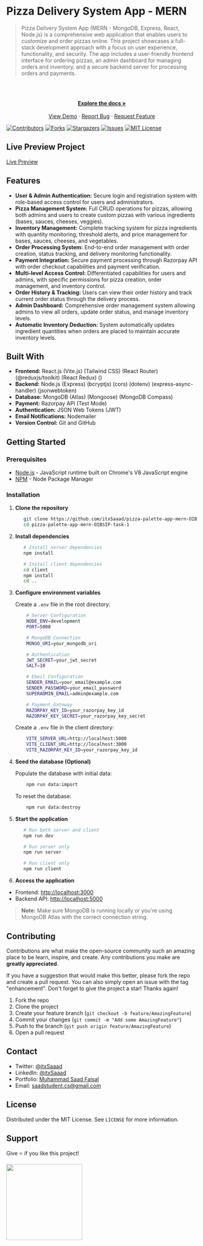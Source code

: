 # Pizza Delivery System App - MERN

> Pizza Delivery System App (MERN - MongoDB, Express, React, Node.js) is a comprehensive web application that enables users to customize and order pizzas online. This project showcases a full-stack development approach with a focus on user experience, functionality, and security. The app includes a user-friendly frontend interface for ordering pizzas, an admin dashboard for managing orders and inventory, and a secure backend server for processing orders and payments.

<br />
<div align="center">
  <p align="center">
    <br />
    <a href="https://github.com/itxSaaad/pizza-palette-app-mern-OIBSIP-task-1">
    <strong>Explore the docs »</strong></a>
    <br />
    <br />
    <a href="https://pizza-palette-app-mern.vercel.app/">View Demo</a>
    ·
    <a href="https://github.com/itxSaaad/pizza-palette-app-mern-OIBSIP-task-1/issues">Report Bug</a>
    ·
    <a href="https://github.com/itxSaaad/pizza-palette-app-mern-OIBSIP-task-1/issues">Request Feature</a>
  </p>
</div>

[![Contributors][contributors-shield]][contributors-url]
[![Forks][forks-shield]][forks-url]
[![Stargazers][stars-shield]][stars-url]
[![Issues][issues-shield]][issues-url]
[![MIT License][license-shield]][license-url]

## Live Preview Project

[Live Preview](https://pizza-palette-app-mern.vercel.app/)

## Features

- **User & Admin Authentication:** Secure login and registration system with role-based access control for users and administrators.
- **Pizza Management System:** Full CRUD operations for pizzas, allowing both admins and users to create custom pizzas with various ingredients (bases, sauces, cheeses, veggies).
- **Inventory Management:** Complete tracking system for pizza ingredients with quantity monitoring, threshold alerts, and price management for bases, sauces, cheeses, and vegetables.
- **Order Processing System:** End-to-end order management with order creation, status tracking, and delivery monitoring functionality.
- **Payment Integration:** Secure payment processing through Razorpay API with order checkout capabilities and payment verification.
- **Multi-level Access Control:** Differentiated capabilities for users and admins, with specific permissions for pizza creation, order management, and inventory control.
- **Order History & Tracking:** Users can view their order history and track current order status through the delivery process.
- **Admin Dashboard:** Comprehensive order management system allowing admins to view all orders, update order status, and manage inventory levels.
- **Automatic Inventory Deduction:** System automatically updates ingredient quantities when orders are placed to maintain accurate inventory levels.

## Built With

- **Frontend:** React.js (Vite.js) (Tailwind CSS) (React Router) (@reduxjs/toolkit) (React Redux) ()
- **Backend:** Node.js (Express) (bcryptjs) (cors) (dotenv) (express-async-handler) (jsonwebtoken)
- **Database:** MongoDB (Atlas) (Mongoose) (MongoDB Compass)
- **Payment:** Razorpay API (Test Mode)
- **Authentication:** JSON Web Tokens (JWT)
- **Email Notifications:** Nodemailer
- **Version Control:** Git and GitHub

## Getting Started

### Prerequisites

- [Node.js](https://nodejs.org/en/) - JavaScript runtime built on Chrome's V8 JavaScript engine
- [NPM](https://www.npmjs.com/) - Node Package Manager

### Installation

1. **Clone the repository**

   ```sh
      git clone https://github.com/itxSaaad/pizza-palette-app-mern-OIBSIP-task-1.git
      cd pizza-palette-app-mern-OIBSIP-task-1
   ```

2. **Install dependencies**

   ```sh
      # Install server dependencies
      npm install

      # Install client dependencies
      cd client
      npm install
      cd ..
   ```

3. **Configure environment variables**

   Create a `.env` file in the root directory:

   ```sh
       # Server Configuration
       NODE_ENV=development
       PORT=5000

       # MongoDB Connection
       MONGO_URI=your_mongodb_uri

       # Authentication
       JWT_SECRET=your_jwt_secret
       SALT=10

       # Email Configuration
       SENDER_EMAIL=your_email@example.com
       SENDER_PASSWORD=your_email_password
       SUPERADMIN_EMAIL=admin@example.com

       # Payment Gateway
       RAZORPAY_KEY_ID=your_razorpay_key_id
       RAZORPAY_KEY_SECRET=your_razorpay_key_secret
   ```

   Create a `.env` file in the client directory:

   ```sh
       VITE_SERVER_URL=http://localhost:5000
       VITE_CLIENT_URL=http://localhost:3000
       VITE_RAZORPAY_KEY_ID=your_razorpay_key_id
   ```

4. **Seed the database (Optional)**

   Populate the database with initial data:

   ```sh
       npm run data:import
   ```

   To reset the database:

   ```sh
       npm run data:destroy
   ```

5. **Start the application**

   ```sh
      # Run both server and client
      npm run dev

      # Run server only
      npm run server

      # Run client only
      npm run client
   ```

6. **Access the application**

- Frontend: [http://localhost:3000](http://localhost:3000)
- Backend API: [http://localhost:5000](http://localhost:5000)

> **Note:** Make sure MongoDB is running locally or you're using MongoDB Atlas with the correct connection string.

## Contributing

Contributions are what make the open-source community such an amazing place to be learn, inspire, and create. Any contributions you make are **greatly appreciated**.

If you have a suggestion that would make this better, please fork the repo and create a pull request. You can also simply open an issue with the tag "enhancement".
Don't forget to give the project a star! Thanks again!

1. Fork the repo
2. Clone the project
3. Create your feature branch (`git checkout -b feature/AmazingFeature`)
4. Commit your changes (`git commit -m "Add some AmazingFeature"`)
5. Push to the branch (`git push origin feature/AmazingFeature`)
6. Open a pull request

## Contact

- Twitter: [@itxSaaad](https://twitter.com/itxSaaad)
- LinkedIn: [@itxSaaad](https://www.linkedin.com/in/itxsaaad/)
- Portfolio: [Muhammad Saad Faisal](https://codesbysaaad.tech/)
- Email: [saadstudent.cs@gmail.com](mailto:saadstudent.cs@gmail.com)

## License

Distributed under the MIT License. See `LICENSE` for more information.

## Support

Give ⭐️ if you like this project!

<a href="https://www.buymeacoffee.com/itxSaaad"><img src="https://cdn.buymeacoffee.com/buttons/v2/default-yellow.png" width="200" /></a>

<!-- MARKDOWN LINKS & IMAGES -->

[contributors-shield]: https://img.shields.io/github/contributors/itxsaaad/pizza-palette-app-mern-OIBSIP-task-1.svg?style=for-the-badge
[contributors-url]: https://github.com/itxsaaad/pizza-palette-app-mern-OIBSIP-task-1/graphs/contributors
[forks-shield]: https://img.shields.io/github/forks/itxsaaad/pizza-palette-app-mern-OIBSIP-task-1.svg?style=for-the-badge
[forks-url]: https://github.com/itxsaaad/pizza-palette-app-mern-OIBSIP-task-1/network/members
[stars-shield]: https://img.shields.io/github/stars/itxsaaad/pizza-palette-app-mern-OIBSIP-task-1.svg?style=for-the-badge
[stars-url]: https://github.com/itxsaaad/pizza-palette-app-mern-OIBSIP-task-1/stargazers
[issues-shield]: https://img.shields.io/github/issues/itxsaaad/pizza-palette-app-mern-OIBSIP-task-1.svg?style=for-the-badge
[issues-url]: https://github.com/itxsaaad/pizza-palette-app-mern-OIBSIP-task-1/issues
[license-shield]: https://img.shields.io/github/license/itxsaaad/pizza-palette-app-mern-OIBSIP-task-1.svg?style=for-the-badge
[license-url]: https://github.com/itxsaaad/pizza-palette-app-mern-OIBSIP-task-1/blob/main/LICENSE.md
